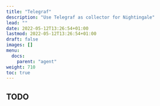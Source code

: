 ```yaml
---
title: "Telegraf"
description: "Use Telegraf as collector for Nightingale"
lead: ""
date: 2022-05-12T13:26:54+01:00
lastmod: 2022-05-12T13:26:54+01:00
draft: false
images: []
menu:
  docs:
    parent: "agent"
weight: 710
toc: true
---
```


## TODO